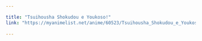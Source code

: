 ```yaml
---

title: "Tsuihousha Shokudou e Youkoso!"
link: "https://myanimelist.net/anime/60523/Tsuihousha_Shokudou_e_Youkoso"
  
---
```

